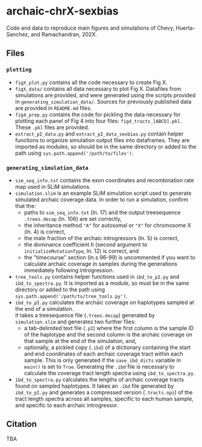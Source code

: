# archaic-chrX-sexbias
Code and data to reproduce main figures and simulations of Chevy, Huerta-Sanchez, and Ramachandran, 202X.

## Files
### `plotting`
  - `figX_plot.py` contains all the code necessary to create Fig X.
  - `figX_data/` contains all data necessary to plot Fig X.  Datafiles from simulations are provided, and were generated using the scripts provided in `generating_simulation_data/`.  Sources for previously published data are provided in `README.md` files. 
  - `fig4_prep.py` contains the code for pickling the data necessary for plotting each panel of Fig 4 into four files: `fig4_tracts_[ABCD].pkl`.  These `.pkl` files are provided. 
  - `extract_pI_data.py` and `extract_pI_data_sexbias.py` contain helper functions to organize simulation output files into dataframes.  They are imported as modules, so should be in the same directory or added to the path using `sys.path.append('/path/to/files')`.
### `generating_simulation_data`
 - `sim_seq_info.txt` contains the exon coordinates and recombination rate map used in SLiM simulations.
 - `simulation.slim` is an example SLiM simulation script used to generate simulated archaic coverage data.  In order to run a simulation, confirm that the:
   - paths to `sim_seq_info.txt` (ln. 17) and the output treesequence `.trees.decap` (ln. 106) are set correctly,
   - the inheritance method `"A"` for autosomal or `"X"` for chromosome X (ln. 4) is correct,
   - the male fraction of the archaic introgressors (ln. 5) is correct,
   - the dominance coefficient $h$ (second argument to `initializeMutationType`, ln. 12) is correct, and
   - the "timecourse" section (ln.s 96-99) is uncommented if you want to calculate archaic coverage in samples during the generations immediately following introgression.
 - `tree_tools.py` contains helper functions used in `ibd_to_pI.py` and `ibd_to_spectra.py`.
 It is imported as a module, so must be in the same directory or added to the path using `sys.path.append('/path/to/tree_tools.py')`.
 - `ibd_to_pI.py` calculates the archaic coverage on haplotypes sampled at the end of a simulation.  
 It takes a treesequence file (`.trees.decap`) generated by `simulation.slim` and generates two further files:  
    - a tab-delimited text file (`.pI`) where the first column is the sample ID of the haplotype and the second column is the archaic coverage on that sample at the end of the simulation, and, 
    - optionally, a pickled copy (`.ibd`) of a dictionary containing the start and end coordinates of each archaic coverage tract within each sample.
    This is only generated if the `save_ibd_dicts` variable in `main()` is set to `True`.
    Generating the `.ibd` file is necessary to calculate the coverage tract length spectra using `ibd_to_spectra.py`.
 - `ibd_to_spectra.py` calculates the lengths of archaic coverage tracts found on sampled haplotypes.  It takes an `.ibd` file generated by `ibd_to_pI.py` and generates a compressed version (`.tracts.npz`) of the tract length spectra across all samples, specific to each human sample, and specific to each archaic introgressor.  


## Citation
TBA
